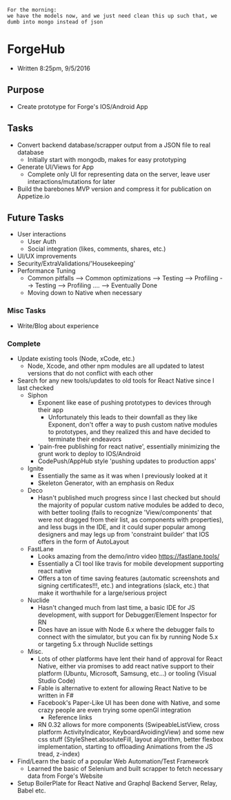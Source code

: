 ~~~~~
For the morning:
we have the models now, and we just need clean this up such that, we dumb into mongo instead of json
~~~~~

# ForgeHub
- Written 8:25pm, 9/5/2016

## Purpose
  - Create prototype for Forge's IOS/Android App

## Tasks
  - Convert backend database/scrapper output from a JSON file to real database
    - Initially start with mongodb, makes for easy prototyping
  - Generate UI/Views for App
    - Complete only UI for representing data on the server, leave user interactions/mutations for later
  - Build the barebones MVP version and compress it for publication on Appetize.io

## Future Tasks
  - User interactions
    - User Auth
    - Social integration (likes, comments, shares, etc.)
  - UI/UX improvements
  - Security/ExtraValidations/'Housekeeping'
  - Performance Tuning
    - Common pitfalls --> Common optimizations --> Testing --> Profiling --> Testing --> Profiling .... --> Eventually Done
    - Moving down to Native when necessary

### Misc Tasks
  - Write/Blog about experience

### Complete
  - Update existing tools (Node, xCode, etc.)
    - Node, Xcode, and other npm modules are all updated to latest versions that do not conflict with each other
  - Search for any new tools/updates to old tools for React Native since I last checked
    - Siphon
      - Exponent like ease of pushing prototypes to devices through their app
        - Unfortunately this leads to their downfall as they like Exponent, don't offer a way to push custom native modules to prototypes, and they realized this and have decided to terminate their endeavors
      - 'pain-free publishing for react native', essentially minimizing the grunt work to deploy to IOS/Android
      - CodePush/AppHub style 'pushing updates to production apps'
    - Ignite
      - Essentially the same as it was when I previously looked at it
      - Skeleton Generator, with an emphasis on Redux
    - Deco
      - Hasn't published much progress since I last checked but should the majority of popular custom native modules be added to deco, with better tooling (fails to recognize 'View/components' that were not dragged from their list, as components with properties), and less bugs in the IDE, and it could super popular among designers and may legs up from 'constraint builder' that IOS offers in the form of AutoLayout
    - FastLane
      - Looks amazing from the demo/intro video https://fastlane.tools/
      - Essentially a CI tool like travis for mobile development supporting react native
      - Offers a ton of time saving features (automatic screenshots and signing certificates!!!, etc.) and integrations (slack, etc.) that make it worthwhile for a large/serious project
    - Nuclide
      - Hasn't changed much from last time, a basic IDE for JS development, with support for Debugger/Element Inspector for RN
      - Does have an issue with Node 6.x where the debugger fails to connect with the simulator, but you can fix by running Node 5.x or targeting 5.x through Nuclide settings
    - Misc.
      - Lots of other platforms have lent their hand of approval for React Native, either via promises to add react native support to their platform (Ubuntu, Microsoft, Samsung, etc...) or tooling (Visual Studio Code)
      - Fable is alternative to extent for allowing React Native to be written in F#
      - Facebook's Paper-Like UI has been done with Native, and some crazy people are even trying some openGl integration
        - Reference links
      - RN 0.32 allows for more components (SwipeableListView, cross platform ActivityIndicator, KeyboardAvoidingView) and some new css stuff (StyleSheet.absoluteFill, layout algorithm, better flexbox implementation, starting to offloading Animations from the JS tread, z-index)
  - Find/Learn the basic of a popular Web Automation/Test Framework
    - Learned the basic of Selenium and built scrapper to fetch necessary data from Forge's Website
  - Setup BoilerPlate for React Native and Graphql Backend Server, Relay, Babel etc.
